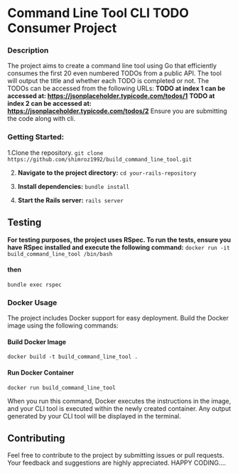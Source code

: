 # Command Line Tool  CLI TODO Consumer Project

### Description
The project aims to create a command line tool using Go that efficiently consumes the first 20 even numbered TODOs from a public API. 
The tool will output the title and whether each TODO is completed or not. The TODOs can be accessed from the following URLs:
**TODO at index 1 can be accessed at: https://jsonplaceholder.typicode.com/todos/1**
**TODO at index 2 can be accessed at: https://jsonplaceholder.typicode.com/todos/2**
Ensure you are submitting the code along with cli.

### Getting Started:
1.Clone the repository.
`git clone https://github.com/shimroz1992/build_command_line_tool.git`
  
2. **Navigate to the project directory:**
  `cd your-rails-repository`

4. **Install dependencies:**
  `bundle install`

6. **Start the Rails server:**
  `rails server`

## Testing
**For testing purposes, the project uses RSpec. To run the tests, ensure you have RSpec installed and execute the following command:**
`docker run -it build_command_line_tool /bin/bash`
#### then
`bundle exec rspec`

### Docker Usage
The project includes Docker support for easy deployment. Build the Docker image using the following commands:

#### Build Docker Image
`docker build -t build_command_line_tool .`

####  Run Docker Container
`docker run build_command_line_tool`

When you run this command, Docker executes the instructions in the image, and your CLI tool is executed within the newly created container. Any output generated by your CLI tool will be displayed in the terminal.

## Contributing
Feel free to contribute to the project by submitting issues or pull requests. Your feedback and suggestions are highly appreciated.
HAPPY CODING....


